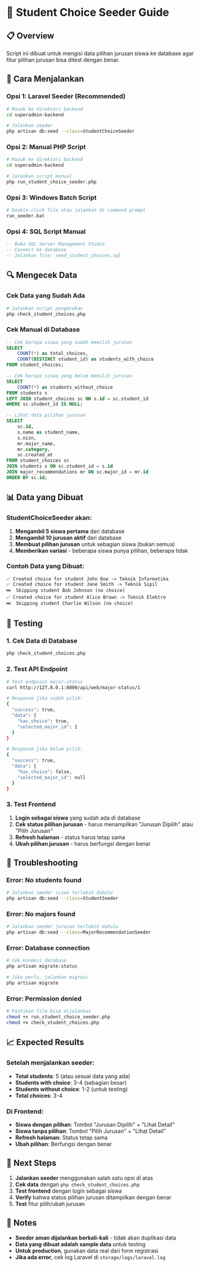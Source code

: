 # 🎯 Student Choice Seeder Guide

## 📋 Overview

Script ini dibuat untuk mengisi data pilihan jurusan siswa ke database agar fitur pilihan jurusan bisa ditest dengan benar.

## 🚀 Cara Menjalankan

### **Opsi 1: Laravel Seeder (Recommended)**

```bash
# Masuk ke direktori backend
cd superadmin-backend

# Jalankan seeder
php artisan db:seed --class=StudentChoiceSeeder
```

### **Opsi 2: Manual PHP Script**

```bash
# Masuk ke direktori backend
cd superadmin-backend

# Jalankan script manual
php run_student_choice_seeder.php
```

### **Opsi 3: Windows Batch Script**

```bash
# Double-click file atau jalankan di command prompt
run_seeder.bat
```

### **Opsi 4: SQL Script Manual**

```sql
-- Buka SQL Server Management Studio
-- Connect ke database
-- Jalankan file: seed_student_choices.sql
```

## 🔍 Mengecek Data

### **Cek Data yang Sudah Ada**

```bash
# Jalankan script pengecekan
php check_student_choices.php
```

### **Cek Manual di Database**

```sql
-- Cek berapa siswa yang sudah memilih jurusan
SELECT
    COUNT(*) as total_choices,
    COUNT(DISTINCT student_id) as students_with_choice
FROM student_choices;

-- Cek berapa siswa yang belum memilih jurusan
SELECT
    COUNT(*) as students_without_choice
FROM students s
LEFT JOIN student_choices sc ON s.id = sc.student_id
WHERE sc.student_id IS NULL;

-- Lihat data pilihan jurusan
SELECT
    sc.id,
    s.name as student_name,
    s.nisn,
    mr.major_name,
    mr.category,
    sc.created_at
FROM student_choices sc
JOIN students s ON sc.student_id = s.id
JOIN major_recommendations mr ON sc.major_id = mr.id
ORDER BY sc.id;
```

## 📊 Data yang Dibuat

### **StudentChoiceSeeder akan:**

1. **Mengambil 5 siswa pertama** dari database
2. **Mengambil 10 jurusan aktif** dari database
3. **Membuat pilihan jurusan** untuk sebagian siswa (bukan semua)
4. **Memberikan variasi** - beberapa siswa punya pilihan, beberapa tidak

### **Contoh Data yang Dibuat:**

```
✅ Created choice for student John Doe -> Teknik Informatika
✅ Created choice for student Jane Smith -> Teknik Sipil
⏭️  Skipping student Bob Johnson (no choice)
✅ Created choice for student Alice Brown -> Teknik Elektro
⏭️  Skipping student Charlie Wilson (no choice)
```

## 🧪 Testing

### **1. Cek Data di Database**

```bash
php check_student_choices.php
```

### **2. Test API Endpoint**

```bash
# Test endpoint major-status
curl http://127.0.0.1:8000/api/web/major-status/1

# Response jika sudah pilih:
{
  "success": true,
  "data": {
    "has_choice": true,
    "selected_major_id": 1
  }
}

# Response jika belum pilih:
{
  "success": true,
  "data": {
    "has_choice": false,
    "selected_major_id": null
  }
}
```

### **3. Test Frontend**

1. **Login sebagai siswa** yang sudah ada di database
2. **Cek status pilihan jurusan** - harus menampilkan "Jurusan Dipilih" atau "Pilih Jurusan"
3. **Refresh halaman** - status harus tetap sama
4. **Ubah pilihan jurusan** - harus berfungsi dengan benar

## 🔧 Troubleshooting

### **Error: No students found**

```bash
# Jalankan seeder siswa terlebih dahulu
php artisan db:seed --class=StudentSeeder
```

### **Error: No majors found**

```bash
# Jalankan seeder jurusan terlebih dahulu
php artisan db:seed --class=MajorRecommendationSeeder
```

### **Error: Database connection**

```bash
# Cek koneksi database
php artisan migrate:status

# Jika perlu, jalankan migrasi
php artisan migrate
```

### **Error: Permission denied**

```bash
# Pastikan file bisa dijalankan
chmod +x run_student_choice_seeder.php
chmod +x check_student_choices.php
```

## 📈 Expected Results

### **Setelah menjalankan seeder:**

-   **Total students**: 5 (atau sesuai data yang ada)
-   **Students with choice**: 3-4 (sebagian besar)
-   **Students without choice**: 1-2 (untuk testing)
-   **Total choices**: 3-4

### **Di Frontend:**

-   **Siswa dengan pilihan**: Tombol "Jurusan Dipilih" + "Lihat Detail"
-   **Siswa tanpa pilihan**: Tombol "Pilih Jurusan" + "Lihat Detail"
-   **Refresh halaman**: Status tetap sama
-   **Ubah pilihan**: Berfungsi dengan benar

## 🎯 Next Steps

1. **Jalankan seeder** menggunakan salah satu opsi di atas
2. **Cek data** dengan `php check_student_choices.php`
3. **Test frontend** dengan login sebagai siswa
4. **Verify** bahwa status pilihan jurusan ditampilkan dengan benar
5. **Test** fitur pilih/ubah jurusan

## 📝 Notes

-   **Seeder aman dijalankan berkali-kali** - tidak akan duplikasi data
-   **Data yang dibuat adalah sample data** untuk testing
-   **Untuk production**, gunakan data real dari form registrasi
-   **Jika ada error**, cek log Laravel di `storage/logs/laravel.log`

